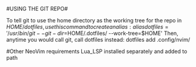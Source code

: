 #USING THE GIT REPO#

To tell git to use the home directory as the working tree for the repo in $HOME/dotfiles, use this command to create an alias:
alias dotfiles='/usr/bin/git --git-dir=$HOME/.dotfiles/ --work-tree=$HOME'
Then, anytime you would call git, call dotfiles instead:
dotfiles add .config/nvim/

#Other NeoVim requirements
Lua_LSP installed separately and added to path
